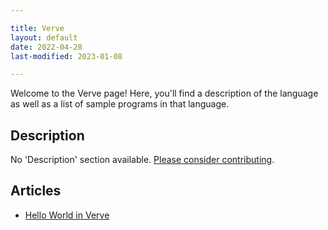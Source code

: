 ```yaml
---

title: Verve
layout: default
date: 2022-04-28
last-modified: 2023-01-08

---
```


Welcome to the Verve page! Here, you'll find a description of the language as well as a list of sample programs in that language.

## Description

No 'Description' section available. [Please consider contributing](https://github.com/TheRenegadeCoder/sample-programs-website).

## Articles

- [Hello World in Verve](https://sampleprograms.io/projects/hello-world/verve)